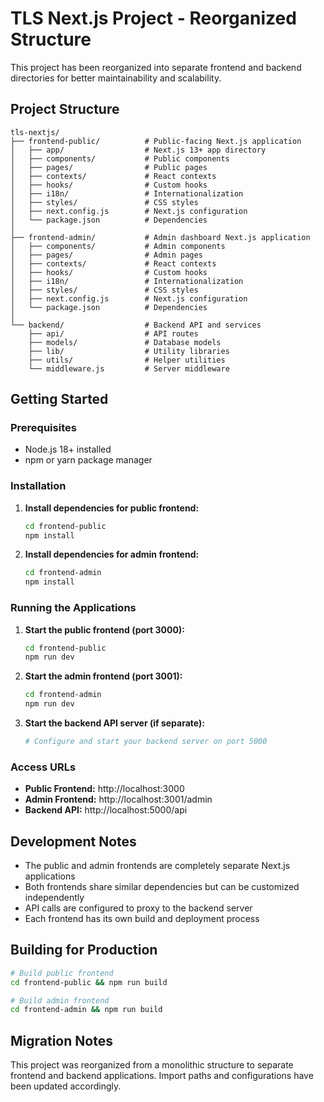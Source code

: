 # TLS Next.js Project - Reorganized Structure

This project has been reorganized into separate frontend and backend directories for better maintainability and scalability.

## Project Structure

```
tls-nextjs/
├── frontend-public/          # Public-facing Next.js application
│   ├── app/                  # Next.js 13+ app directory
│   ├── components/           # Public components
│   ├── pages/                # Public pages
│   ├── contexts/             # React contexts
│   ├── hooks/                # Custom hooks
│   ├── i18n/                 # Internationalization
│   ├── styles/               # CSS styles
│   ├── next.config.js        # Next.js configuration
│   └── package.json          # Dependencies
│
├── frontend-admin/           # Admin dashboard Next.js application
│   ├── components/           # Admin components
│   ├── pages/                # Admin pages
│   ├── contexts/             # React contexts
│   ├── hooks/                # Custom hooks
│   ├── i18n/                 # Internationalization
│   ├── styles/               # CSS styles
│   ├── next.config.js        # Next.js configuration
│   └── package.json          # Dependencies
│
└── backend/                  # Backend API and services
    ├── api/                  # API routes
    ├── models/               # Database models
    ├── lib/                  # Utility libraries
    ├── utils/                # Helper utilities
    └── middleware.js         # Server middleware
```

## Getting Started

### Prerequisites
- Node.js 18+ installed
- npm or yarn package manager

### Installation

1. **Install dependencies for public frontend:**
   ```bash
   cd frontend-public
   npm install
   ```

2. **Install dependencies for admin frontend:**
   ```bash
   cd frontend-admin
   npm install
   ```

### Running the Applications

1. **Start the public frontend (port 3000):**
   ```bash
   cd frontend-public
   npm run dev
   ```

2. **Start the admin frontend (port 3001):**
   ```bash
   cd frontend-admin
   npm run dev
   ```

3. **Start the backend API server (if separate):**
   ```bash
   # Configure and start your backend server on port 5000
   ```

### Access URLs

- **Public Frontend:** http://localhost:3000
- **Admin Frontend:** http://localhost:3001/admin
- **Backend API:** http://localhost:5000/api

## Development Notes

- The public and admin frontends are completely separate Next.js applications
- Both frontends share similar dependencies but can be customized independently
- API calls are configured to proxy to the backend server
- Each frontend has its own build and deployment process

## Building for Production

```bash
# Build public frontend
cd frontend-public && npm run build

# Build admin frontend
cd frontend-admin && npm run build
```

## Migration Notes

This project was reorganized from a monolithic structure to separate frontend and backend applications. Import paths and configurations have been updated accordingly.
